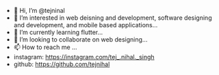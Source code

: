 - 👋 Hi, I’m @tejninal
- 👀 I’m interested in web deisning and development, software designing and development, and mobile based applications...
- 🌱 I’m currently learning flutter...
- 💞️ I’m looking to collaborate on web designing...
- 📫 How to reach me ...
- instagram: https://instagram.com/tej_.nihal._singh
- github: https://github.com/tejnihal

<!---
tejninal/tejninal is a ✨ special ✨ repository because its `README.md` (this file) appears on your GitHub profile.
You can click the Preview link to take a look at your changes.
--->
